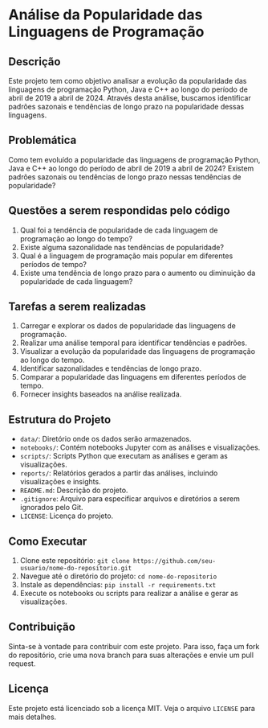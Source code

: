 # Análise da Popularidade das Linguagens de Programação

## Descrição
Este projeto tem como objetivo analisar a evolução da popularidade das linguagens de programação Python, Java e C++ ao longo do período de abril de 2019 a abril de 2024. Através desta análise, buscamos identificar padrões sazonais e tendências de longo prazo na popularidade dessas linguagens.

## Problemática
Como tem evoluído a popularidade das linguagens de programação Python, Java e C++ ao longo do período de abril de 2019 a abril de 2024? Existem padrões sazonais ou tendências de longo prazo nessas tendências de popularidade?

## Questões a serem respondidas pelo código
1. Qual foi a tendência de popularidade de cada linguagem de programação ao longo do tempo?
2. Existe alguma sazonalidade nas tendências de popularidade?
3. Qual é a linguagem de programação mais popular em diferentes períodos de tempo?
4. Existe uma tendência de longo prazo para o aumento ou diminuição da popularidade de cada linguagem?

## Tarefas a serem realizadas
1. Carregar e explorar os dados de popularidade das linguagens de programação.
2. Realizar uma análise temporal para identificar tendências e padrões.
3. Visualizar a evolução da popularidade das linguagens de programação ao longo do tempo.
4. Identificar sazonalidades e tendências de longo prazo.
5. Comparar a popularidade das linguagens em diferentes períodos de tempo.
6. Fornecer insights baseados na análise realizada.

## Estrutura do Projeto
- `data/`: Diretório onde os dados serão armazenados.
- `notebooks/`: Contém notebooks Jupyter com as análises e visualizações.
- `scripts/`: Scripts Python que executam as análises e geram as visualizações.
- `reports/`: Relatórios gerados a partir das análises, incluindo visualizações e insights.
- `README.md`: Descrição do projeto.
- `.gitignore`: Arquivo para especificar arquivos e diretórios a serem ignorados pelo Git.
- `LICENSE`: Licença do projeto.

## Como Executar
1. Clone este repositório: `git clone https://github.com/seu-usuario/nome-do-repositorio.git`
2. Navegue até o diretório do projeto: `cd nome-do-repositorio`
3. Instale as dependências: `pip install -r requirements.txt`
4. Execute os notebooks ou scripts para realizar a análise e gerar as visualizações.

## Contribuição
Sinta-se à vontade para contribuir com este projeto. Para isso, faça um fork do repositório, crie uma nova branch para suas alterações e envie um pull request.

## Licença
Este projeto está licenciado sob a licença MIT. Veja o arquivo `LICENSE` para mais detalhes.

